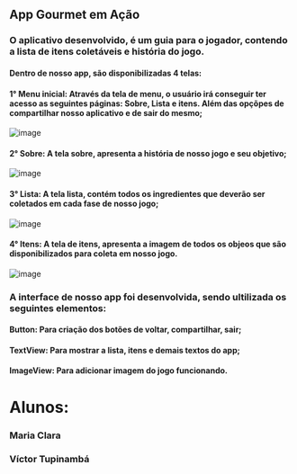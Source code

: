 ## App Gourmet em Ação

### O aplicativo desenvolvido, é um guia para o jogador, contendo a lista de itens coletáveis e história do jogo.

#### Dentro de nosso app, são disponibilizadas 4 telas:

#### **1° Menu inicial:** Através da tela de menu, o usuário irá conseguir ter acesso as seguintes páginas: Sobre, Lista e itens. Além das opçõpes de compartilhar nosso aplicativo e de sair do mesmo;

![image](https://github.com/mabrunhara/AppGourmetEmAcao/assets/101645595/87e6cd05-a391-4328-987f-f53317fe74c6)



#### **2° Sobre:** A tela sobre, apresenta a história de nosso jogo e seu objetivo;

![image](https://github.com/mabrunhara/AppGourmetEmAcao/assets/101645595/7eb40277-c504-4e27-9c76-c1166b6f0484)




#### **3° Lista:** A tela lista, contém todos os ingredientes que deverão ser coletados em cada fase de nosso jogo;

![image](https://github.com/mabrunhara/AppGourmetEmAcao/assets/101645595/6dce29df-7338-42a1-953e-89916433aabb)



#### **4° Itens:** A tela de itens, apresenta a imagem de todos os objeos que são disponibilizados para coleta em nosso jogo.

![image](https://github.com/mabrunhara/AppGourmetEmAcao/assets/101645595/c503c232-226c-4763-a670-f6887f67d0ad)


### A interface de nosso app foi desenvolvida, sendo ultilizada os seguintes elementos:  
#### Button: Para criação dos botões de voltar, compartilhar, sair;
#### TextView: Para mostrar a lista, itens e demais textos do app;
#### ImageView: Para adicionar imagem do jogo funcionando.



# **Alunos:**
### Maria Clara
### Víctor Tupinambá

